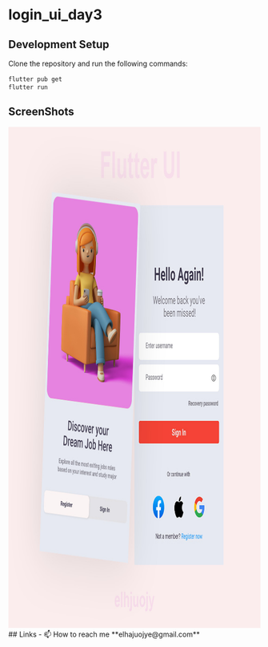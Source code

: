 # login_ui_day3

## Development Setup
Clone the repository and run the following commands:
```
flutter pub get
flutter run
```

## ScreenShots
<img src="assets/screenshot/login_ui.jpg" height="1000em" /> 
## Links
- 📫 How to reach me **elhajuojye@gmail.com**
